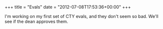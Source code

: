 +++
title = "Evals"
date = "2012-07-08T17:53:36+00:00"
+++

I'm working on my first set of CTY evals, and they don't seem so bad.  We'll see if the dean approves them.
			